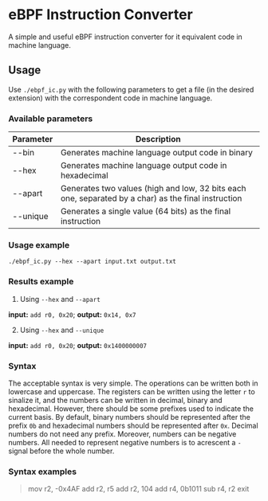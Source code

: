 # eBPF Instruction Converter
A simple and useful eBPF instruction converter for it equivalent code in machine language.

## Usage
Use `./ebpf_ic.py` with the following parameters to get a file (in the desired extension) with the correspondent code in machine language.

### Available parameters

| Parameter | Description |
| --- | --- |
| --bin | Generates machine language output code in binary |
| --hex | Generates machine language output code in hexadecimal |
| --apart | Generates two values (high and low, 32 bits each one, separated by a char) as the final instruction |
| --unique | Generates a single value (64 bits) as the final instruction |

### Usage example

`./ebpf_ic.py --hex --apart input.txt output.txt`

### Results example

1. Using `--hex` and `--apart`

**input:** `add r0, 0x20`; **output:** `0x14, 0x7`

2. Using `--hex` and `--unique`

**input:** `add r0, 0x20`; **output:** `0x1400000007`

### Syntax

The acceptable syntax is very simple. The operations can be written both in lowercase and uppercase. The registers can be written using the letter `r` to sinalize it, and the numbers can be written in decimal, binary and hexadecimal. However, there should be some prefixes used to indicate the current basis. By default, binary numbers should be represented after the prefix `0b` and hexadecimal numbers should be represented after `0x`. Decimal numbers do not need any prefix. Moreover, numbers can be negative numbers. All needed to represent negative numbers is to acrescent a `-` signal before the whole number.

### Syntax examples

> mov r2, -0x4AF
> add r2, r5
> add r2, 104
> add r4, 0b1011
> sub r4, r2
> exit

